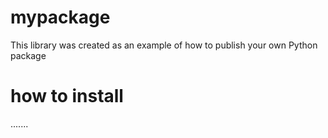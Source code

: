 # mypackage
This library was created as an example of how to publish your own Python package

# how to install
.......